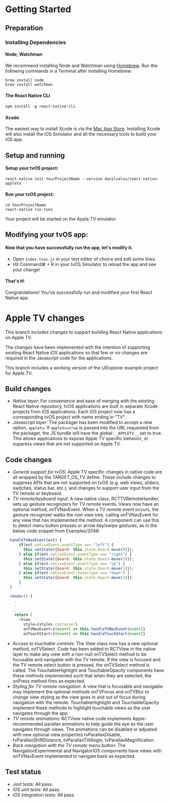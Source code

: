 # Getting Started

## Preparation

### Installing Dependencies

#### Node, Watchman

We recommend installing Node and Watchman using [Homebrew](http://brew.sh/). Run the following commands in a Terminal after installing Homebrew:
```$xslt
brew install node
brew install watchman
```

#### The React Native CLI

```$xslt
npm install -g react-native-cli
```

#### Xcode

The easiest way to install Xcode is via the [Mac App Store](https://itunes.apple.com/us/app/xcode/id497799835?mt=12). Installing Xcode will also install the iOS Simulator and all the necessary tools to build your iOS app.


## Setup and running

#### Setup your tvOS project:
```$xslt
react-native init YourProjectName --version danilvalov/react-native-appletv
```
#### Run your tvOS project:
```$xslt
cd YourProjectName
react-native run-tvos
```
Your project will be started on the Apple TV emulator.

## Modifying your tvOS app:

#### Now that you have successfully run the app, let's modify it.

* Open `index.tvos.js` in your text editor of choice and edit some lines.
* Hit Command⌘ + R in your tvOS Simulator to reload the app and see your change!

#### That's it!

Congratulations! You've successfully run and modified your first React Native app.

# Apple TV changes

This branch includes changes to support building React Native applications on Apple TV.

The changes have been implemented with the intention of supporting existing React Native iOS applications so that few or no changes are required in the Javascript code for the applications.

This branch includes a working version of the UIExplorer example project for Apple TV.

## Build changes

- *Native layer*: For convenience and ease of merging with the existing React Native repository, tvOS applications are built in separate Xcode projects from iOS applications.  Each iOS project now has a corresponding tvOS project with name ending in "TV".
- *Javascript layer*: The packager has been modified to accept a new option, `appletv`.  If `appletv=true` is passed into the URL requested from the packager, the JS bundle will have the global `__APPLETV__` set to true.  This allows applications to expose Apple TV specific behavior, or suppress views that are not supported on Apple TV.

## Code changes

- *General support for tvOS*: Apple TV specific changes in native code are all wrapped by the TARGET_OS_TV define.  These include changes to suppress APIs that are not supported on tvOS (e.g. web views, sliders, switches, status bar, etc.), and changes to support user input from the TV remote or keyboard.
- *TV remote/keyboard input*: A new native class, RCTTVRemoteHandler, sets up gesture recognizers for TV remote events.  Views now have an optional method, onTVNavEvent.  When a TV remote event occurs, the gesture recognizer walks the root view tree, calling onTVNavEvent for any view that has implemented the method.  A component can use this to detect menu button presses or arrow key/swipe gestures, as in the below code snippet from Examples/2048: 

```js
  handleTVNavEvent(evt) {
      if(evt.nativeEvent.eventType === "left") {
        this.setState({board: this.state.board.move(0)});
      } else if(evt.nativeEvent.eventType === "right") {
        this.setState({board: this.state.board.move(2)});
      } else if(evt.nativeEvent.eventType === "up") {
        this.setState({board: this.state.board.move(1)});
      } else if(evt.nativeEvent.eventType === "down") {
        this.setState({board: this.state.board.move(3)});
      } 
  }

  render() {
    .
    .
    .
    return (
      <View
        style={styles.container}
        onTVNavEvent={(event) => this.handleTVNavEvent(event)}
        onTouchStart={(event) => this.handleTouchStart(event)}
```

- *Access to touchable controls*: The View class now has a new optional method, onTVSelect.  Code has been added to RCTView in the native layer to make any view with a non-null onTVSelect method to be focusable and navigable with the TV remote.  If the view is focused and the TV remote select button is pressed, the onTVSelect method is called.  The TouchableHighlight and TouchableOpacity components have these methods implemented such that when they are selected, the onPress method fires as expected.
- *Styling for TV remote navigation*: A view that is focusable and navigable may implement the optional methods onTVFocus and onTVBlur to change view styling as the view goes in and out of focus during navigation with the remote.  TouchableHighlight and TouchableOpacity implement these methods to highlight touchable views as the user navigates through the app.  
- *TV remote animations*: RCTView native code implements Apple-recommended parallax animations to help guide the eye as the user navigates through views.  The animations can be disabled or adjusted with new optional view properties tvParallaxDisable, tvParallaxShiftDistance, tvParallaxTiltAngle, tvParallaxMagnification.
- *Back navigation with the TV remote menu button*: The NavigationExperimental and NavigatorIOS components have views with onTVNavEvent implemented to navigate back as expected.


## Test status

- *Jest tests*: All pass.
- *iOS unit tests*: All pass.
- *iOS integration tests*: All pass.
 
